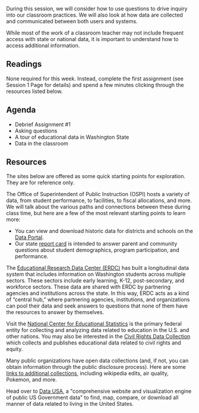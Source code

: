 During this session, we will consider how to use questions to drive inquiry into our classroom practices. We will also look at how data are collected and communicated between both users and systems.

While most of the work of a classroom teacher may not include frequent access with state or national data, it is important to understand how to access additional information.

## Readings ##
None required for this week. Instead, complete the first assignment (see Session 1 Page for details) and spend a few minutes clicking through the resources listed below.

## Agenda ##
* Debrief Assignment #1
* Asking questions
* A tour of educational data in Washington State
* Data in the classroom

## Resources ##
The sites below are offered as some quick starting points for exploration. They are for reference only. 

The Office of Superintendent of Public Instruction (OSPI) hosts a variety of data, from student performance, to facilities, to fiscal allocations, and more. We will talk about the various paths and connections between these during class time, but here are a few of the most relevant starting points to learn more:
* You can view and download historic data for districts and schools on the [Data Portal](https://www.k12.wa.us/data-reporting/data-portal).
* Our state [report card](https://washingtonstatereportcard.ospi.k12.wa.us/) is intended to answer parent and community questions about student demographics, program participation, and performance.

The [Educational Research Data Center (ERDC)](http://www.erdc.wa.gov/) has built a longitudinal data system that includes information on Washington students across multiple sectors. These sectors include early learning, K-12, post-secondary, and workforce sectors. These data are shared with ERDC by partnering agencies and institutions across the state. In this way, ERDC acts as a kind of “central hub,” where partnering agencies, institutions, and organizations can pool their data and seek answers to questions that none of them have the resources to answer by themselves.

Visit the [National Center for Educational Statistics](https://nces.ed.gov/) is the primary federal entity for collecting and analyzing data related to education in the U.S. and other nations. You may also be interested in the [Civil Rights Data Collection](https://ocrdata.ed.gov/) which collects and publishes educational data related to civil rights and equity.

Many public organizations have open data collections (and, if not, you can obtain information through the public disclosure process). Here are some [links to additional collections](https://docs.google.com/spreadsheets/d/1wZhPLMCHKJvwOkP4juclhjFgqIY8fQFMemwKL2c64vk/edit#gid=0), including wikipedia edits, air quality, Pokemon, and more.

Head over to [Data USA](https://datausa.io/), a "comprehensive website and visualization engine of public US Government data" to find, map, compare, or download all manner of data related to living in the United States.

